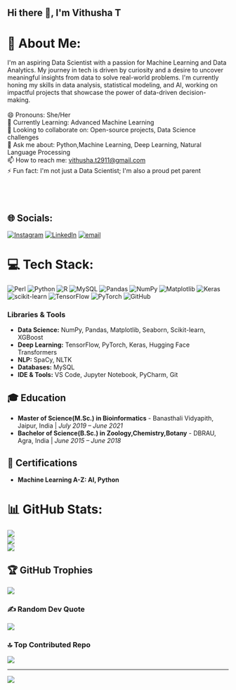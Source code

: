 ## Hi there 👋, I'm Vithusha T

# 💫 About Me:
I'm an aspiring Data Scientist with a passion for Machine Learning and Data Analytics. My journey in tech is driven by curiosity and a desire to uncover meaningful insights from data to solve real-world problems. I'm currently honing my skills in data analysis, statistical modeling, and AI, working on impactful projects that showcase the power of data-driven decision-making.<br><br> 😄 Pronouns: She/Her<br>🌱 Currently Learning: Advanced Machine Learning<br>👯 Looking to collaborate on: Open-source projects, Data Science challenges<br>💬 Ask me about: Python,Machine Learning, Deep Learning, Natural Language Processing<br>📫 How to reach me: vithusha.t2911@gmail.com<br>⚡ Fun fact: I'm not just a Data Scientist; I'm also a proud pet parent<br><br><br><br>


## 🌐 Socials:
[![Instagram](https://img.shields.io/badge/Instagram-%23E4405F.svg?logo=Instagram&logoColor=white)](https://instagram.com/vithu._.v_s) [![LinkedIn](https://img.shields.io/badge/LinkedIn-%230077B5.svg?logo=linkedin&logoColor=white)](https://linkedin.com/in/https://www.linkedin.com/in/vithusha-t-85021420a/) [![email](https://img.shields.io/badge/Email-D14836?logo=gmail&logoColor=white)](mailto:vithusha.t2911@gmail.com) 

# 💻 Tech Stack:
![Perl](https://img.shields.io/badge/perl-%2339457E.svg?style=for-the-badge&logo=perl&logoColor=white) ![Python](https://img.shields.io/badge/python-3670A0?style=for-the-badge&logo=python&logoColor=ffdd54) ![R](https://img.shields.io/badge/r-%23276DC3.svg?style=for-the-badge&logo=r&logoColor=white) ![MySQL](https://img.shields.io/badge/mysql-4479A1.svg?style=for-the-badge&logo=mysql&logoColor=white) ![Pandas](https://img.shields.io/badge/pandas-%23150458.svg?style=for-the-badge&logo=pandas&logoColor=white) ![NumPy](https://img.shields.io/badge/numpy-%23013243.svg?style=for-the-badge&logo=numpy&logoColor=white) ![Matplotlib](https://img.shields.io/badge/Matplotlib-%23ffffff.svg?style=for-the-badge&logo=Matplotlib&logoColor=black) ![Keras](https://img.shields.io/badge/Keras-%23D00000.svg?style=for-the-badge&logo=Keras&logoColor=white) ![scikit-learn](https://img.shields.io/badge/scikit--learn-%23F7931E.svg?style=for-the-badge&logo=scikit-learn&logoColor=white) ![TensorFlow](https://img.shields.io/badge/TensorFlow-%23FF6F00.svg?style=for-the-badge&logo=TensorFlow&logoColor=white) ![PyTorch](https://img.shields.io/badge/PyTorch-%23EE4C2C.svg?style=for-the-badge&logo=PyTorch&logoColor=white) ![GitHub](https://img.shields.io/badge/github-%23121011.svg?style=for-the-badge&logo=github&logoColor=white)

### Libraries & Tools
- **Data Science:** NumPy, Pandas, Matplotlib, Seaborn, Scikit-learn, XGBoost
- **Deep Learning:** TensorFlow, PyTorch, Keras, Hugging Face Transformers
- **NLP:** SpaCy, NLTK
- **Databases:** MySQL
- **IDE & Tools:** VS Code, Jupyter Notebook, PyCharm, Git

## 🎓 Education

- **Master of Science(M.Sc.) in Bioinformatics** - Banasthali Vidyapith, Jaipur, India | *July 2019 – June 2021*
- **Bachelor of Science(B.Sc.) in Zoology,Chemistry,Botany** - DBRAU, Agra, India | *June 2015 – June 2018*

## 🏅 Certifications

- **Machine Learning A-Z: AI, Python**

# 📊 GitHub Stats:
![](https://github-readme-stats.vercel.app/api?username=vithusha-t29&theme=dark&hide_border=false&include_all_commits=false&count_private=false)<br/>
![](https://nirzak-streak-stats.vercel.app/?user=vithusha-t29&theme=dark&hide_border=false)<br/>
![](https://github-readme-stats.vercel.app/api/top-langs/?username=vithusha-t29&theme=dark&hide_border=false&include_all_commits=false&count_private=false&layout=compact)

## 🏆 GitHub Trophies
![](https://github-profile-trophy.vercel.app/?username=vithusha-t29&theme=radical&no-frame=false&no-bg=true&margin-w=4)

### ✍️ Random Dev Quote
![](https://quotes-github-readme.vercel.app/api?type=horizontal&theme=radical)

### 🔝 Top Contributed Repo
![](https://github-contributor-stats.vercel.app/api?username=vithusha-t29&limit=5&theme=dark&combine_all_yearly_contributions=true)

---
[![](https://visitcount.itsvg.in/api?id=vithusha-t29&icon=0&color=0)](https://visitcount.itsvg.in)

<!-- Proudly created with GPRM ( https://gprm.itsvg.in ) -->
